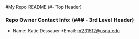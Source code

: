 #My Repo README (#- Top Header)
### Repo Owner Contact Info: (### - 3rd Level Header)


* Name: Katie Dessauer
*Email: m231512@usna.edu
